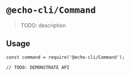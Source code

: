 # `@echo-cli/Command`

> TODO: description

## Usage

```
const command = require('@echo-cli/Command');

// TODO: DEMONSTRATE API
```

